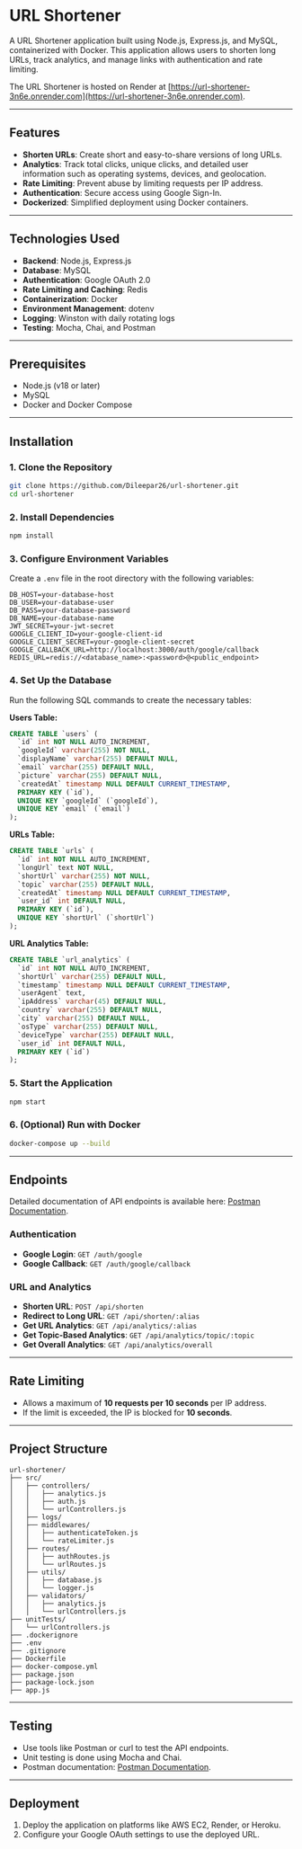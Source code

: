 # URL Shortener

A URL Shortener application built using Node.js, Express.js, and MySQL, containerized with Docker. This application allows users to shorten long URLs, track analytics, and manage links with authentication and rate limiting.

The URL Shortener is hosted on Render at [https://url-shortener-3n6e.onrender.com](https://url-shortener-3n6e.onrender.com).

---

## **Features**

- **Shorten URLs**: Create short and easy-to-share versions of long URLs.
- **Analytics**: Track total clicks, unique clicks, and detailed user information such as operating systems, devices, and geolocation.
- **Rate Limiting**: Prevent abuse by limiting requests per IP address.
- **Authentication**: Secure access using Google Sign-In.
- **Dockerized**: Simplified deployment using Docker containers.

---

## **Technologies Used**

- **Backend**: Node.js, Express.js
- **Database**: MySQL
- **Authentication**: Google OAuth 2.0
- **Rate Limiting and Caching**: Redis
- **Containerization**: Docker
- **Environment Management**: dotenv
- **Logging**: Winston with daily rotating logs
- **Testing**: Mocha, Chai, and Postman

---

## **Prerequisites**

- Node.js (v18 or later)
- MySQL
- Docker and Docker Compose

---

## **Installation**

### **1. Clone the Repository**
```bash
git clone https://github.com/Dileepar26/url-shortener.git
cd url-shortener
```

### **2. Install Dependencies**
```bash
npm install
```

### **3. Configure Environment Variables**
Create a `.env` file in the root directory with the following variables:
```env
DB_HOST=your-database-host
DB_USER=your-database-user
DB_PASS=your-database-password
DB_NAME=your-database-name
JWT_SECRET=your-jwt-secret
GOOGLE_CLIENT_ID=your-google-client-id
GOOGLE_CLIENT_SECRET=your-google-client-secret
GOOGLE_CALLBACK_URL=http://localhost:3000/auth/google/callback
REDIS_URL=redis://<database_name>:<password>@<public_endpoint>
```

### **4. Set Up the Database**
Run the following SQL commands to create the necessary tables:

**Users Table:**
```sql
CREATE TABLE `users` (
  `id` int NOT NULL AUTO_INCREMENT,
  `googleId` varchar(255) NOT NULL,
  `displayName` varchar(255) DEFAULT NULL,
  `email` varchar(255) DEFAULT NULL,
  `picture` varchar(255) DEFAULT NULL,
  `createdAt` timestamp NULL DEFAULT CURRENT_TIMESTAMP,
  PRIMARY KEY (`id`),
  UNIQUE KEY `googleId` (`googleId`),
  UNIQUE KEY `email` (`email`)
);
```

**URLs Table:**
```sql
CREATE TABLE `urls` (
  `id` int NOT NULL AUTO_INCREMENT,
  `longUrl` text NOT NULL,
  `shortUrl` varchar(255) NOT NULL,
  `topic` varchar(255) DEFAULT NULL,
  `createdAt` timestamp NULL DEFAULT CURRENT_TIMESTAMP,
  `user_id` int DEFAULT NULL,
  PRIMARY KEY (`id`),
  UNIQUE KEY `shortUrl` (`shortUrl`)
);
```

**URL Analytics Table:**
```sql
CREATE TABLE `url_analytics` (
  `id` int NOT NULL AUTO_INCREMENT,
  `shortUrl` varchar(255) DEFAULT NULL,
  `timestamp` timestamp NULL DEFAULT CURRENT_TIMESTAMP,
  `userAgent` text,
  `ipAddress` varchar(45) DEFAULT NULL,
  `country` varchar(255) DEFAULT NULL,
  `city` varchar(255) DEFAULT NULL,
  `osType` varchar(255) DEFAULT NULL,
  `deviceType` varchar(255) DEFAULT NULL,
  `user_id` int DEFAULT NULL,
  PRIMARY KEY (`id`)
);
```

### **5. Start the Application**
```bash
npm start
```

### **6. (Optional) Run with Docker**
```bash
docker-compose up --build
```

---

## **Endpoints**

Detailed documentation of API endpoints is available here: [Postman Documentation](https://documenter.getpostman.com/view/25258547/2sAYJ3F2Dk).

### **Authentication**
- **Google Login**: `GET /auth/google`
- **Google Callback**: `GET /auth/google/callback`

### **URL and Analytics**
- **Shorten URL**: `POST /api/shorten`
- **Redirect to Long URL**: `GET /api/shorten/:alias`
- **Get URL Analytics**: `GET /api/analytics/:alias`
- **Get Topic-Based Analytics**: `GET /api/analytics/topic/:topic`
- **Get Overall Analytics**: `GET /api/analytics/overall`

---

## **Rate Limiting**

- Allows a maximum of **10 requests per 10 seconds** per IP address.
- If the limit is exceeded, the IP is blocked for **10 seconds**.

---

## **Project Structure**

```
url-shortener/
├── src/
│   ├── controllers/
│   │   ├── analytics.js
│   │   ├── auth.js
│   │   └── urlControllers.js
│   ├── logs/
│   ├── middlewares/
│   │   ├── authenticateToken.js
│   │   └── rateLimiter.js
│   ├── routes/
│   │   ├── authRoutes.js
│   │   └── urlRoutes.js
│   ├── utils/
│   │   ├── database.js
│   │   └── logger.js
│   ├── validators/
│   │   ├── analytics.js
│   │   └── urlControllers.js
├── unitTests/
│   └── urlControllers.js 
├── .dockerignore
├── .env
├── .gitignore
├── Dockerfile
├── docker-compose.yml
├── package.json
├── package-lock.json
├── app.js
```

---

## **Testing**

- Use tools like Postman or curl to test the API endpoints.
- Unit testing is done using Mocha and Chai.
- Postman documentation: [Postman Documentation](https://documenter.getpostman.com/view/25258547/2sAYJ3F2Dk).

---

## **Deployment**

1. Deploy the application on platforms like AWS EC2, Render, or Heroku.
2. Configure your Google OAuth settings to use the deployed URL.